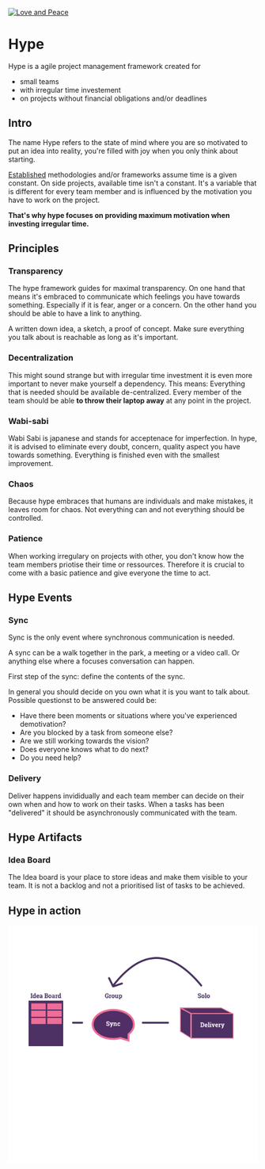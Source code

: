 [![Love and Peace](http://love-and-peace.github.io/love-and-peace/badges/base/v1.0.svg)](https://github.com/love-and-peace/love-and-peace/blob/master/versions/base/v1.0/en.md)

# Hype
Hype is a agile project management framework created for

* small teams
* with irregular time investement
* on projects without financial obligations and/or deadlines

## Intro

The name Hype refers to the state of mind where you are so motivated to put an idea into reality, you're filled with joy when you only think about starting.

[Established](http://noop.nl/2008/07/the-definitive-list-of-software-development-methodologies.html) methodologies and/or frameworks assume time is a given constant. On side projects, available time isn't a constant. It's a variable that is different for every team member and is influenced by the motivation you have to work on the project.

**That's why hype focuses on providing maximum motivation when investing irregular time.**

## Principles

### Transparency

The hype framework guides for maximal transparency. On one hand that means it's embraced to communicate which feelings you have towards something. Especially if it is fear, anger or a concern. On the other hand you should be able to have a link to anything.

A written down idea, a sketch, a proof of concept. Make sure everything you talk about is reachable as long as it's important.

### Decentralization

This might sound strange but with irregular time investment it is even more important to never make yourself a dependency. This means: Everything that is needed should be available de-centralized. Every member of the team should be able **to throw their laptop away** at any point in the project.

### Wabi-sabi

Wabi Sabi is japanese and stands for acceptenace for imperfection. In hype, it is advised to eliminate every doubt, concern, quality aspect you have towards something. Everything is finished even with the smallest improvement.

### Chaos

Because hype embraces that humans are individuals and make mistakes, it leaves room for chaos. Not everything can and not everything should be controlled. 

### Patience

When working irregulary on projects with other, you don't know how the team members priotise their time or ressources. Therefore it is crucial to come with a basic patience and give everyone the time to act.



## Hype Events

### Sync

Sync is the only event where synchronous communication is needed.

A sync can be a walk together in the park, a meeting or a video call. Or anything else where a focuses conversation can happen.

First step of the sync: define the contents of the sync. 

In general you should decide on you own what it is you want to talk about. Possible questionst to be answered could be:

 * Have there been moments or situations where you've experienced demotivation?
 * Are you blocked by a task from someone else?
 * Are we still working towards the vision?
 * Does everyone knows what to do next?
 * Do you need help?

### Delivery

Deliver happens invididually and each team member can decide on their own when and how to work on their tasks.
When a tasks has been "delivered" it should be asynchronously communicated with the team.

## Hype Artifacts


### Idea Board

The Idea board is your place to store ideas and make them visible to your team. 
It is not a backlog and not a prioritised list of tasks to be achieved. 



## Hype in action

![Hype in action](/inaction.png?cache=1)
